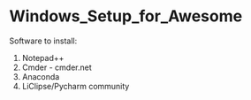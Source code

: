 # Windows_Setup_for_Awesome

Software to install:
1. Notepad++
2. Cmder - cmder.net
3. Anaconda
4. LiClipse/Pycharm community
